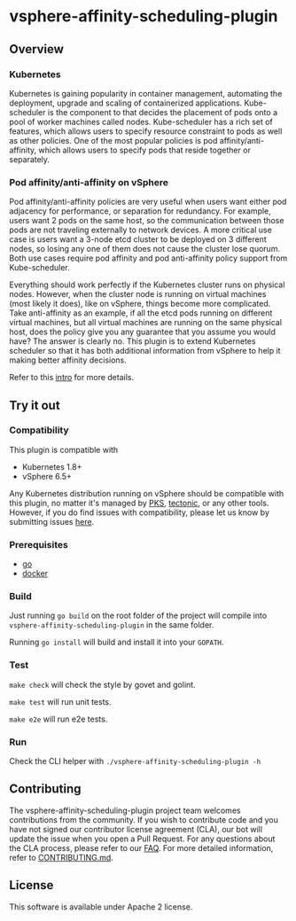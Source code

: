 

# vsphere-affinity-scheduling-plugin

## Overview

### Kubernetes

Kubernetes is gaining popularity in container management, automating the deployment,
upgrade and scaling of containerized applications. Kube-scheduler is the component
to that decides the placement of pods onto a pool of worker machines called nodes.
Kube-scheduler has a rich set of features, which allows users to specify resource
constraint to pods as well as other policies. One of the most popular policies is
pod affinity/anti-affinity, which allows users to specify pods that reside together
or separately.

### Pod affinity/anti-affinity on vSphere

Pod affinity/anti-affinity policies are very useful when users want either pod
adjacency for performance, or separation for redundancy. For example, users want
2 pods on the same host, so the communication between those pods are not traveling
externally to network devices. A more critical use case is users want a 3-node
etcd cluster to be deployed on 3 different nodes, so losing any one of them does
not cause the cluster lose quorum. Both use cases require pod affinity and pod
anti-affinity policy support from Kube-scheduler.

Everything should work perfectly if the Kubernetes cluster runs on physical nodes.
However, when the cluster node is running on virtual machines (most likely it
does), like on vSphere, things become more complicated. Take anti-affinity as
an example, if all the etcd pods running on different virtual machines, but all
virtual machines are running on the same physical host, does the policy give you
any guarantee that you assume you would have? The answer is clearly no. This
plugin is to extend Kubernetes scheduler so that it has both additional information
from vSphere to help it making better affinity decisions.

Refer to this [intro](./docs/intro.md) for more details.

## Try it out

### Compatibility

This plugin is compatible with

- Kubernetes 1.8+
- vSphere 6.5+

Any Kubernetes distribution running on vSphere should be compatible with this
plugin, no matter it's managed by [PKS](https://pivotal.io/platform/pivotal-container-service),
[tectonic](https://coreos.com/tectonic/), or any other tools. However, if you
do find issues with compatibility, please let us know by submitting issues
[here](https://github.com/vmware/vsphere-affinity-scheduling-plugin/issues).

### Prerequisites

* [go](https://golang.org)
* [docker](https://docker.io)

### Build

Just running `go build` on the root folder of the project will compile into
`vsphere-affinity-scheduling-plugin` in the same folder.

Running `go install` will build and install it into your `GOPATH`.

### Test

`make check` will check the style by govet and golint.

`make test` will run unit tests.

`make e2e` will run e2e tests.

### Run

Check the CLI helper with `./vsphere-affinity-scheduling-plugin -h`

## Contributing

The vsphere-affinity-scheduling-plugin project team welcomes contributions from the community. If you wish to contribute code and you have not
signed our contributor license agreement (CLA), our bot will update the issue when you open a Pull Request. For any
questions about the CLA process, please refer to our [FAQ](https://cla.vmware.com/faq). For more detailed information,
refer to [CONTRIBUTING.md](CONTRIBUTING.md).

## License

This software is available under Apache 2 license.
